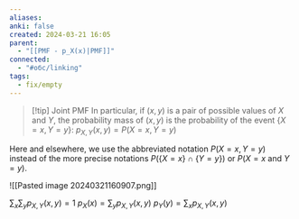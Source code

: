 ```yaml
---
aliases: 
anki: false
created: 2024-03-21 16:05
parent:
  - "[[PMF - p_X(x)|PMF]]"
connected:
  - "#обс/linking"
tags:
  - fix/empty
---
```


> [!tip] Joint PMF
In particular, if $(x, y)$ is a pair of possible values of $X$ and $Y$, the probability mass of $(x, y)$ is the probability of the event $\{X = x, Y = y\}$:
$p_{X,Y}(x, y) = P(X = x, Y = y)$

Here and elsewhere, we use the abbreviated notation $P(X = x, Y = y)$ instead of the more precise notations $P(\{X = x\} \cap \{Y = y\})$ or $P(X = x \text{ and } Y = y)$.

![[Pasted image 20240321160907.png]]

$\sum_x \sum_y p_{X,Y}(x, y) = 1$
$p_X(x) = \sum_y p_{X,Y}(x, y)$
$p_Y(y) = \sum_x p_{X,Y}(x, y)$

